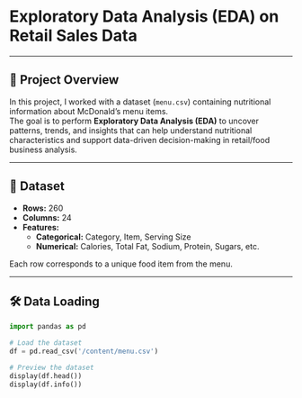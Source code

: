 # Exploratory Data Analysis (EDA) on Retail Sales Data


---

## 📌 Project Overview
In this project, I worked with a dataset (`menu.csv`) containing nutritional information about McDonald’s menu items.  
The goal is to perform **Exploratory Data Analysis (EDA)** to uncover patterns, trends, and insights that can help understand nutritional characteristics and support data-driven decision-making in retail/food business analysis.

---

## 📂 Dataset
- **Rows:** 260  
- **Columns:** 24  
- **Features:**  
  - **Categorical:** Category, Item, Serving Size  
  - **Numerical:** Calories, Total Fat, Sodium, Protein, Sugars, etc.  

Each row corresponds to a unique food item from the menu.

---

## 🛠️ Data Loading
```python
import pandas as pd

# Load the dataset
df = pd.read_csv('/content/menu.csv')

# Preview the dataset
display(df.head())
display(df.info())
